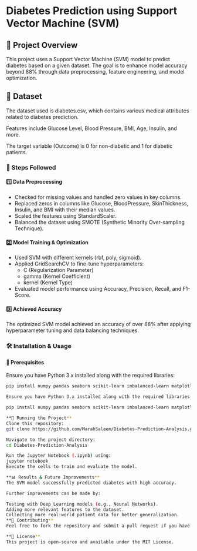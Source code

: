 # Diabetes Prediction using Support Vector Machine (SVM)

## 📌 Project Overview

This project uses a Support Vector Machine (SVM) model to predict diabetes based on a given dataset. The goal is to enhance model accuracy beyond 88% through data preprocessing, feature engineering, and model optimization.

## 📂 Dataset

The dataset used is diabetes.csv, which contains various medical attributes related to diabetes prediction.

Features include Glucose Level, Blood Pressure, BMI, Age, Insulin, and more.

The target variable (Outcome) is 0 for non-diabetic and 1 for diabetic patients.

### 🔬 Steps Followed

#### 1️⃣ Data Preprocessing

- Checked for missing values and handled zero values in key columns.
- Replaced zeros in columns like Glucose, BloodPressure, SkinThickness, Insulin, and BMI with their median values.
- Scaled the features using StandardScaler.
- Balanced the dataset using SMOTE (Synthetic Minority Over-sampling Technique).

#### 2️⃣ Model Training & Optimization

- Used SVM with different kernels (rbf, poly, sigmoid).
- Applied GridSearchCV to fine-tune hyperparameters:
  - C (Regularization Parameter)
  - gamma (Kernel Coefficient)
  - kernel (Kernel Type)
- Evaluated model performance using Accuracy, Precision, Recall, and F1-Score.

#### 3️⃣ Achieved Accuracy

The optimized SVM model achieved an accuracy of over 88% after applying hyperparameter tuning and data balancing techniques.

### 🛠 Installation & Usage

#### 🔹 Prerequisites

Ensure you have Python 3.x installed along with the required libraries:

```bash
pip install numpy pandas seaborn scikit-learn imbalanced-learn matplotlib

Ensure you have Python 3.x installed along with the required libraries:

pip install numpy pandas seaborn scikit-learn imbalanced-learn matplotlib

**🔹 Running the Project**
Clone this repository:
git clone https://github.com/MarahSaleem/Diabetes-Prediction-Analysis.git

Navigate to the project directory:
cd Diabetes-Prediction-Analysis

Run the Jupyter Notebook (.ipynb) using:
jupyter notebook
Execute the cells to train and evaluate the model.

**📊 Results & Future Improvements**
The SVM model successfully predicted diabetes with high accuracy.

Further improvements can be made by:

Testing with Deep Learning models (e.g., Neural Networks).
Adding more relevant features to the dataset.
Collecting more real-world patient data for better generalization.
**🤝 Contributing**
Feel free to fork the repository and submit a pull request if you have suggestions or improvements!

**📜 License**
This project is open-source and available under the MIT License.
